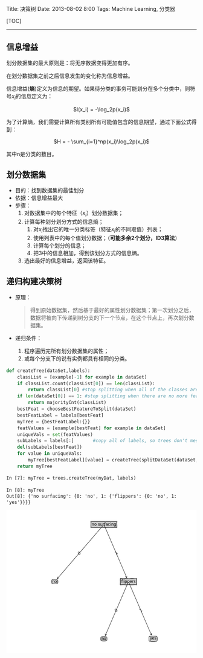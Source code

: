 Title: 决策树
Date: 2013-08-02 8:00
Tags: Machine Learning, 分类器

[TOC]

* * *

## 信息增益

划分数据集的最大原则是：将无序数据变得更加有序。

在划分数据集之前之后信息发生的变化称为信息增益。

信息增益(**熵**)定义为信息的期望。如果待分类的事务可能划分在多个分类中，则符号$x_i$的信息定义为：

<p align="center">$l(x_i) = -\log_2p(x_i)$</p>

为了计算熵，我们需要计算所有类别所有可能值包含的信息期望，通过下面公式得到：

<p align="center">$H = - \sum_{i=1}^np(x_i)\log_2p(x_i)$</p>
其中n是分类的数目。

## 划分数据集

* 目的：找到数据集的最佳划分
* 依据：信息增益最大
* 步骤：
    1. 对数据集中的每个特征（$x_i$）划分数据集；
    2. 计算每种划分划分方式的信息熵；
        1. 对$x_i$找出它的唯一分类标签（特征$x_i$的不同取值）列表；
        2. 使用列表中的每个值划分数据；（**可能多余2个划分，ID3算法**）
        3. 计算每个划分的信息；
        4. 把3中的信息相加，得到该划分方式的信息熵。
    3. 选出最好的信息增益，返回该特征。

## 递归构建决策树

* 原理：

    > 得到原始数据集，然后基于最好的属性划分数据集；第一次划分之后，数据将被向下传递到树分支的下一个节点，在这个节点上，再次划分数据集。
   
* 递归条件：
    1. 程序遍历完所有划分数据集的属性；
    2. 或每个分支下的说有实例都具有相同的分类。
   

```Python
def createTree(dataSet,labels):
    classList = [example[-1] for example in dataSet]
    if classList.count(classList[0]) == len(classList):
        return classList[0] #stop splitting when all of the classes are equal
    if len(dataSet[0]) == 1: #stop splitting when there are no more features in dataSet
        return majorityCnt(classList)
    bestFeat = chooseBestFeatureToSplit(dataSet)
    bestFeatLabel = labels[bestFeat]
    myTree = {bestFeatLabel:{}}
    featValues = [example[bestFeat] for example in dataSet]
    uniqueVals = set(featValues)
    subLabels = labels[:]       #copy all of labels, so trees don't mess up existing labels
    del(subLabels[bestFeat])
    for value in uniqueVals:
        myTree[bestFeatLabel][value] = createTree(splitDataSet(dataSet, bestFeat, value),subLabels)
    return myTree
```

```
In [7]: myTree = trees.createTree(myDat, labels)

In [8]: myTree
Out[8]: {'no surfacing': {0: 'no', 1: {'flippers': {0: 'no', 1: 'yes'}}}}
```
![Matplotlib 绘制决策树][1]


  [1]: images/treeplot.png "决策树"